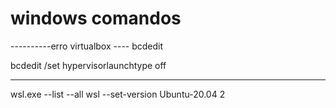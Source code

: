 # windows comandos

----------erro virtualbox ----
bcdedit

bcdedit /set hypervisorlaunchtype off

-----------
wsl.exe --list --all
wsl --set-version Ubuntu-20.04 2
